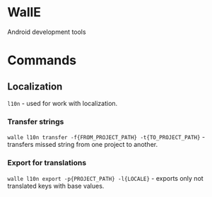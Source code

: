 # WallE

Android development tools

# Commands

## Localization

`l10n` - used for work with localization.

### Transfer strings

`walle l10n transfer -f{FROM_PROJECT_PATH} -t{TO_PROJECT_PATH}` - transfers missed string from one project to another.

### Export for translations

`walle l10n export -p{PROJECT_PATH} -l{LOCALE}` - exports only not translated keys with base values.
